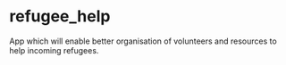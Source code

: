 # refugee_help
App which will enable better organisation of volunteers and resources to help incoming refugees.
